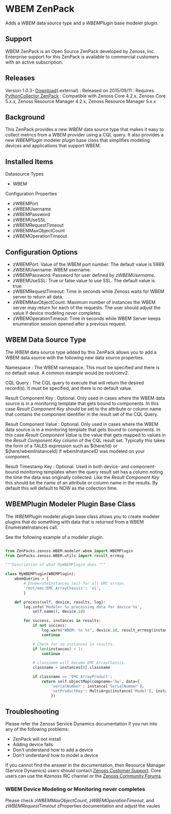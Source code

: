 WBEM ZenPack
============

Adds a *WBEM* data source type and a *WBEMPlugin* base modeler plugin.

Support
-------

WBEM ZenPack is an Open Source ZenPack developed by Zenoss, Inc. Enterprise
support for this ZenPack is available to commercial customers with an
active subscription.

Releases
--------

Version 1.0.3- [Download](http://wiki.zenoss.org/download/zenpacks/ZenPacks.zenoss.WBEM/1.0.3/ZenPacks.zenoss.WBEM-1.0.3.egg){.external}
:   Released on 2015/09/11
:   Requires [PythonCollector ZenPack](/product/zenpacks/pythoncollector "ZenPack:PythonCollector")
:   Compatible with Zenoss Core 4.2.x, Zenoss Core 5.x.x, Zenoss
    Resource Manager 4.2.x, Zenoss Resource Manager 5.x.x

Background
----------

This ZenPack provides a new *WBEM* data source type that makes it easy
to collect metrics from a WBEM provider using a CQL query. It also
provides a new *WBEMPlugin* modeler plugin base class that simplifies
modeling devices and applications that support WBEM.

Installed Items
---------------

Datasource Types

- WBEM

Configuration Properties

- zWBEMPort
- zWBEMUsername
- zWBEMPassword
- zWBEMUseSSL
- zWBEMRequestTimeout
- zWBEMMaxObjectCount
- zWBEMOperationTimeout

Configuration Options
---------------------

- zWBEMPort: Value of the WBEM port number. The default value is 5989.
- zWBEMUsername: WBEM username.
- zWBEMPassword: Password for user defined by *zWBEMUsername*.
- zWBEMUseSSL: True or false value to use SSL. The default value is true.
- zWBEMRequestTimeout: Time in seconds while Zenoss waits for WBEM server to return all data.
- zWBEMMaxObjectCount: Maximum number of instances the WBEM server may return for each of the requests. The user should adjust the value if device modeling never completes.
- zWBEMOperationTimeout: Time in seconds while WBEM Server keeps enumeration session opened after a previous request.

WBEM Data Source Type
---------------------

The *WBEM* data source type added by this ZenPack allows you to add a
WBEM data source with the following new data source properties.

Namespace
:   The WBEM namespace. This must be specified and there is no default
    value. A common example would be root/cimv2.

<!-- -->

CQL Query
:   The CQL query to execute that will return the desired record(s).
    It must be specified, and there is no default value.

<!-- -->

Result Component Key
:   Optional. Only used in cases where the WBEM data source is in a
    monitoring template that gets bound to components. In this case
    *Result Component Key* should be set to the attribute or column name
    that contains the component identifier in the result set of the CQL
    Query.

<!-- -->

Result Component Value
:   Optional. Only used in cases where the WBEM data source is in a
    monitoring template that gets bound to components. In this case
    *Result Component Value* is the value that gets mapped to values in
    the *Result Component Key* column of the CQL result set. Typically
    this takes the form of a TALES expression such as \${here/id} or
    \${here/wbemInstanceId} if wbemInstanceID was modeled on your
    component.

<!-- -->

Result Timestamp Key
:   Optional. Used in both device- and component-bound monitoring
    templates when the query result set has a column noting the time the
    data was originally collected. Like the *Result Component Key* this
    should be the name of an attribute or column name in the results. By
    default this will default to NOW as the collection time.

WBEMPlugin Modeler Plugin Base Class
------------------------------------

The *WBEMPlugin* modeler plugin base class allows you to create modeler
plugins that do something with data that is returned from a WBEM
EnumerateInstances call.

See the following example of a modeler plugin.


```python

from ZenPacks.zenoss.WBEM.modeler.wbem import WBEMPlugin
from ZenPacks.zenoss.WBEM.utils import result_errmsg

"""Description of what MyWBEMPlugin does."""

class MyWBEMPlugin(WBEMPlugin):
    wbemQueries = {
        # EnumerateInstances (ei) for all EMC arrays.
        'root/emc:EMC_ArrayChassis': 'ei',
        }

    def process(self, device, results, log):
        log.info('Modeler %s processing data for device %s',
            self.name(), device.id)

        for success, instances in results:
            if not success:
                log.warn("WBEM: %s %s", device.id, result_errmsg(instances))
                continue

            # Check for no instances in results.
            if len(instances) < 1:
                continue

            # classname will become EMC_ArrayChassis.
            classname = instances[0].classname

            if classname == 'EMC_ArrayProduct':
                return self.objectMap(compname='hw', data={
                    'serialNumber': instance['SerialNumber'],
                    'setProductKey': MultiArgs(instance['Model'], instance['Manufacturer']),
                    })

```


Troubleshooting
---------------

Please refer the Zenoss Service Dynamics documentation if you run into any of the following problems:

-   ZenPack will not install
-   Adding device fails
-   Don't understand how to add a device
-   Don't understand how to model a device

If you cannot find the answer in the documentation, then Resource Manager (Service Dynamics)
users should contact [Zenoss Customer Support](https://support.zenoss.com).
Core users can use the *#zenoss* IRC channel or the [Zenoss Community Forums](https://community.zenoss.com/home).

### WBEM Device Modeling or Monitoring never completes

Please check *zWBEMMaxObjectCount*, *zWBEMOperationTimeout*, and *zWBEMRequestTimeout* zProperties documentation 
and adjust the vaules

